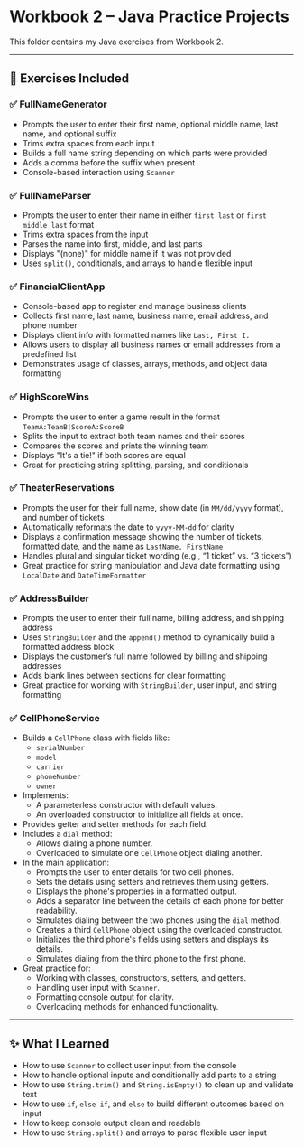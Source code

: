 # Workbook 2 – Java Practice Projects

This folder contains my Java exercises from Workbook 2.  

---

## 📘 Exercises Included

### ✅ FullNameGenerator
- Prompts the user to enter their first name, optional middle name, last name, and optional suffix
- Trims extra spaces from each input
- Builds a full name string depending on which parts were provided
- Adds a comma before the suffix when present
- Console-based interaction using `Scanner`

### ✅ FullNameParser
- Prompts the user to enter their name in either `first last` or `first middle last` format
- Trims extra spaces from the input
- Parses the name into first, middle, and last parts
- Displays "(none)" for middle name if it was not provided
- Uses `split()`, conditionals, and arrays to handle flexible input

### ✅ FinancialClientApp
- Console-based app to register and manage business clients
- Collects first name, last name, business name, email address, and phone number
- Displays client info with formatted names like `Last, First I.`
- Allows users to display all business names or email addresses from a predefined list
- Demonstrates usage of classes, arrays, methods, and object data formatting

### ✅ HighScoreWins
- Prompts the user to enter a game result in the format `TeamA:TeamB|ScoreA:ScoreB`
- Splits the input to extract both team names and their scores
- Compares the scores and prints the winning team
- Displays "It's a tie!" if both scores are equal
- Great for practicing string splitting, parsing, and conditionals

### ✅ TheaterReservations
- Prompts the user for their full name, show date (in `MM/dd/yyyy` format), and number of tickets
- Automatically reformats the date to `yyyy-MM-dd` for clarity
- Displays a confirmation message showing the number of tickets, formatted date, and the name as `LastName, FirstName`
- Handles plural and singular ticket wording (e.g., “1 ticket” vs. “3 tickets”)
- Great practice for string manipulation and Java date formatting using `LocalDate` and `DateTimeFormatter`

### ✅ AddressBuilder
- Prompts the user to enter their full name, billing address, and shipping address
- Uses `StringBuilder` and the `append()` method to dynamically build a formatted address block
- Displays the customer’s full name followed by billing and shipping addresses
- Adds blank lines between sections for clear formatting
- Great practice for working with `StringBuilder`, user input, and string formatting

### ✅ CellPhoneService
- Builds a `CellPhone` class with fields like:
  - `serialNumber`
  - `model`
  - `carrier`
  - `phoneNumber`
  - `owner`
- Implements:
  - A parameterless constructor with default values.
  - An overloaded constructor to initialize all fields at once.
- Provides getter and setter methods for each field.
- Includes a `dial` method:
  - Allows dialing a phone number.
  - Overloaded to simulate one `CellPhone` object dialing another.
- In the main application:
  - Prompts the user to enter details for two cell phones.
  - Sets the details using setters and retrieves them using getters.
  - Displays the phone's properties in a formatted output.
  - Adds a separator line between the details of each phone for better readability.
  - Simulates dialing between the two phones using the `dial` method.
  - Creates a third `CellPhone` object using the overloaded constructor.
  - Initializes the third phone's fields using setters and displays its details.
  - Simulates dialing from the third phone to the first phone.
- Great practice for:
  - Working with classes, constructors, setters, and getters.
  - Handling user input with `Scanner`.
  - Formatting console output for clarity.
  - Overloading methods for enhanced functionality.
  
---

## ✨ What I Learned
- How to use `Scanner` to collect user input from the console
- How to handle optional inputs and conditionally add parts to a string
- How to use `String.trim()` and `String.isEmpty()` to clean up and validate text
- How to use `if`, `else if`, and `else` to build different outcomes based on input
- How to keep console output clean and readable
- How to use `String.split()` and arrays to parse flexible user input



